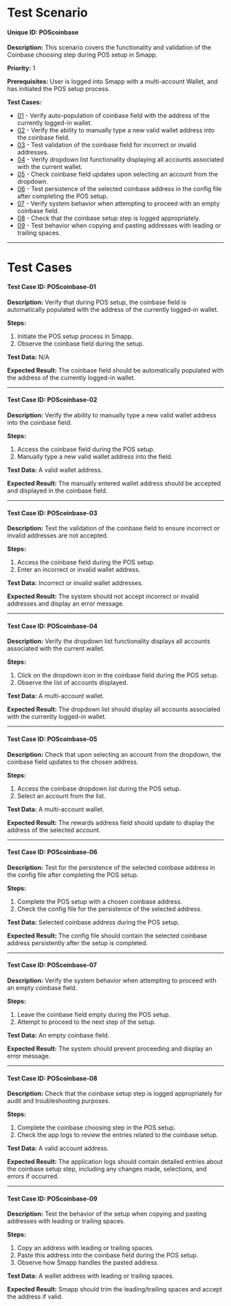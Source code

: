 # Test Scenario

#### Unique ID: POScoinbase

**Description:** This scenario covers the functionality and validation of the Coinbase choosing step during POS setup in Smapp.

**Priority:** 1

**Prerequisites:** User is logged into Smapp with a multi-account Wallet, and has initiated the POS setup process.

**Test Cases:**

* [01](#test-case-id-POScoinbase-01) - Verify auto-population of coinbase field with the address of the currently logged-in wallet.
* [02](#test-case-id-POScoinbase-02) - Verify the ability to manually type a new valid wallet address into the coinbase field.
* [03](#test-case-id-POScoinbase-03) - Test validation of the coinbase field for incorrect or invalid addresses.
* [04](#test-case-id-POScoinbase-04) - Verify dropdown list functionality displaying all accounts associated with the current wallet.
* [05](#test-case-id-POScoinbase-05) - Check coinbase field updates upon selecting an account from the dropdown.
* [06](#test-case-id-POScoinbase-06) - Test persistence of the selected coinbase address in the config file after completing the POS setup.
* [07](#test-case-id-POScoinbase-07) - Verify system behavior when attempting to proceed with an empty coinbase field.
* [08](#test-case-id-POScoinbase-08) - Check that the coinbase setup step is logged appropriately.
* [09](#test-case-id-POScoinbase-09) - Test behavior when copying and pasting addresses with leading or trailing spaces.

---

# Test Cases

#### Test Case ID: POScoinbase-01

**Description:** Verify that during POS setup, the coinbase field is automatically populated with the address of the currently logged-in wallet.

**Steps:**

1. Initiate the POS setup process in Smapp.
2. Observe the coinbase field during the setup.

**Test Data:** N/A

**Expected Result:** The coinbase field should be automatically populated with the address of the currently logged-in wallet.

---

#### Test Case ID: POScoinbase-02

**Description:** Verify the ability to manually type a new valid wallet address into the coinbase field.

**Steps:**

1. Access the coinbase field during the POS setup.
2. Manually type a new valid wallet address into the field.

**Test Data:** A valid wallet address.

**Expected Result:** The manually entered wallet address should be accepted and displayed in the coinbase field.

---



#### Test Case ID: POScoinbase-03

**Description:** Test the validation of the coinbase field to ensure incorrect or invalid addresses are not accepted.

**Steps:**

1. Access the coinbase field during the POS setup.
2. Enter an incorrect or invalid wallet address.

**Test Data:** Incorrect or invalid wallet addresses.

**Expected Result:** The system should not accept incorrect or invalid addresses and display an error message.

---

#### Test Case ID: POScoinbase-04

**Description:** Verify the dropdown list functionality displays all accounts associated with the current wallet.

**Steps:**

1. Click on the dropdown icon in the coinbase field during the POS setup.
2. Observe the list of accounts displayed.

**Test Data:** A multi-account wallet.

**Expected Result:** The dropdown list should display all accounts associated with the currently logged-in wallet.

---

#### Test Case ID: POScoinbase-05

**Description:** Check that upon selecting an account from the dropdown, the coinbase field updates to the chosen address.

**Steps:**

1. Access the coinbase dropdown list during the POS setup.
2. Select an account from the list.

**Test Data:** A multi-account wallet.

**Expected Result:** The rewards address field should update to display the address of the selected account.

---

#### Test Case ID: POScoinbase-06

**Description:** Test for the persistence of the selected coinbase address in the config file after completing the POS setup.

**Steps:**

1. Complete the POS setup with a chosen coinbase address.
2. Check the config file for the persistence of the selected address.

**Test Data:** Selected coinbase address during the POS setup.

**Expected Result:** The config file should contain the selected coinbase address persistently after the setup is completed.

---

#### Test Case ID: POScoinbase-07

**Description:** Verify the system behavior when attempting to proceed with an empty coinbase field.

**Steps:**

1. Leave the coinbase field empty during the POS setup.
2. Attempt to proceed to the next step of the setup.

**Test Data:** An empty coinbase field.

**Expected Result:** The system should prevent proceeding and display an error message.

---


#### Test Case ID: POScoinbase-08

**Description:** Check that the coinbase setup step is logged appropriately for audit and troubleshooting purposes.

**Steps:**

1. Complete the coinbase choosing step in the POS setup.
2. Check the app logs to review the entries related to the coinbase setup.

**Test Data:** A valid account address.

**Expected Result:** The application logs should contain detailed entries about the coinbase setup step, including any changes made, selections, and errors if occurred.

---

#### Test Case ID: POScoinbase-09

**Description:** Test the behavior of the setup when copying and pasting addresses with leading or trailing spaces.

**Steps:**

1. Copy an address with leading or trailing spaces.
2. Paste this address into the coinbase field during the POS setup.
3. Observe how Smapp handles the pasted address.

**Test Data:** A wallet address with leading or trailing spaces.

**Expected Result:** Smapp should trim the leading/trailing spaces and accept the address if valid.
